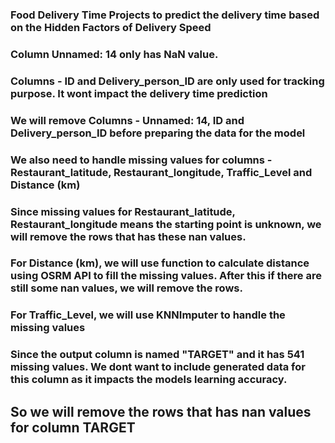 ### Food Delivery Time Projects to predict the delivery time based on the Hidden Factors of Delivery Speed

### Column Unnamed: 14 only has NaN value. 
### Columns - ID and Delivery_person_ID are only used for tracking purpose. It wont impact the delivery time prediction
### We will remove Columns - Unnamed: 14, ID and Delivery_person_ID before preparing the data for the model

### We also need to handle missing values for columns - Restaurant_latitude, Restaurant_longitude, Traffic_Level and Distance (km)

### Since missing values for Restaurant_latitude, Restaurant_longitude means the starting point is unknown, we will remove the rows that has these nan values. 
### For Distance (km), we will use function to calculate distance using OSRM API to fill the missing values. After this if there are still some nan values, we will remove the rows.
### For Traffic_Level, we will use KNNImputer to handle the missing values

### Since the output column is named "TARGET" and it has 541 missing values. We dont want to include generated data for this column as it impacts the models learning accuracy.
## So we will remove the rows that has nan values for column TARGET
